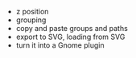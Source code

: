  * z position
 * grouping
 * copy and paste groups and paths
 * export to SVG, loading from SVG
 * turn it into a Gnome plugin

